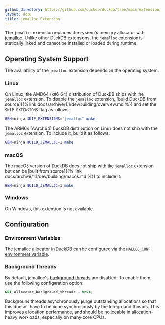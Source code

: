 ```yaml
---
github_directory: https://github.com/duckdb/duckdb/tree/main/extension/jemalloc
layout: docu
title: jemalloc Extension
---
```


The `jemalloc` extension replaces the system's memory allocator with [jemalloc](https://jemalloc.net/).
Unlike other DuckDB extensions, the `jemalloc` extension is statically linked and cannot be installed or loaded during runtime.

## Operating System Support

The availability of the `jemalloc` extension depends on the operating system.

### Linux

On Linux, the AMD64 (x86_64) distribution of DuckDB ships with the `jemalloc` extension.
To disable the `jemalloc` extension, [build DuckDB from source]({% link docs/archive/1.1/dev/building/overview.md %}) and set the `SKIP_EXTENSIONS` flag as follows:

```bash
GEN=ninja SKIP_EXTENSIONS="jemalloc" make
```

The ARM64 (AArch64) DuckDB distribution on Linux does not ship with the `jemalloc` extension.
To include it, build it as follows:

```bash
GEN=ninja BUILD_JEMALLOC=1 make
```

### macOS

The macOS version of DuckDB does not ship with the `jemalloc` extension but can be [built from source]({% link docs/archive/1.1/dev/building/macos.md %}) to include it:

```bash
GEN=ninja BUILD_JEMALLOC=1 make
```

### Windows

On Windows, this extension is not available.

## Configuration

### Environment Variables

The jemalloc allocator in DuckDB can be configured via the [`MALLOC_CONF` environment variable](https://jemalloc.net/jemalloc.3.html#environment).

### Background Threads

By default, jemalloc's [background threads](https://jemalloc.net/jemalloc.3.html#background_thread) are disabled. To enable them, use the following configuration option:

```sql
SET allocator_background_threads = true;
```

Background threads asynchronously purge outstanding allocations so that this doesn't have to be done synchronously by the foreground threads. This improves allocation performance, and should be noticeable in allocation-heavy workloads, especially on many-core CPUs.